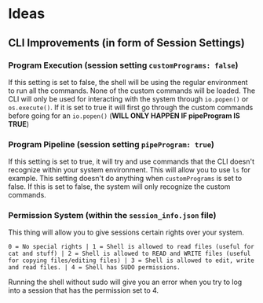 # Ideas

## CLI Improvements (in form of Session Settings)

### Program Execution (session setting `customPrograms: false`)
If this setting is set to false, the shell will be using the regular environment to run all the commands. None of the custom commands will be loaded.
The CLI will only be used for interacting with the system through `io.popen()` or `os.execute()`.
If it is set to true it will first go through the custom commands before going for an `io.popen()` (**WILL ONLY HAPPEN IF pipeProgram IS TRUE**)

### Program Pipeline (session setting `pipeProgram: true`)
If this setting is set to true, it will try and use commands that the CLI doesn't recognize within your system environment. This will allow you to use `ls` for example.
This setting doesn't do anything when `customPrograms` is set to false. If this is set to false, the system will only recognize the custom commands.

### Permission System (within the `session_info.json` file)
This thing will allow you to give sessions certain rights over your system.

`0 = No special rights | 1 = Shell is allowed to read files (useful for cat and stuff) | 2 = Shell is allowed to READ and WRITE files (useful for copying files/editing files) | 3 = Shell is allowed to edit, write and read files. | 4 = Shell has SUDO permissions.`

Running the shell without sudo will give you an error when you try to log into a session that has the permission set to 4.